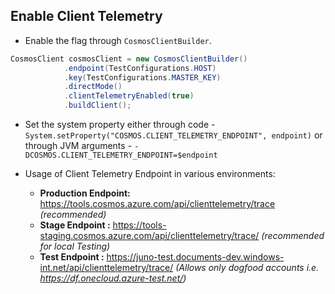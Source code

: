 ## Enable Client Telemetry

* Enable the flag through `CosmosClientBuilder`.
```java
CosmosClient cosmosClient = new CosmosClientBuilder()
            .endpoint(TestConfigurations.HOST)
            .key(TestConfigurations.MASTER_KEY)
            .directMode()
            .clientTelemetryEnabled(true)
            .buildClient();
```

* Set the system property either through code - `System.setProperty("COSMOS.CLIENT_TELEMETRY_ENDPOINT", endpoint)` or through JVM arguments - `-DCOSMOS.CLIENT_TELEMETRY_ENDPOINT=$endpoint`

* Usage of Client Telemetry Endpoint in various environments:
  * **Production Endpoint:** https://tools.cosmos.azure.com/api/clienttelemetry/trace _(recommended)_
  * **Stage Endpoint :** https://tools-staging.cosmos.azure.com/api/clienttelemetry/trace/ _(recommended for local Testing)_
  * **Test Endpoint :** https://juno-test.documents-dev.windows-int.net/api/clienttelemetry/trace/ _(Allows only dogfood accounts i.e. https://df.onecloud.azure-test.net/)_
